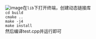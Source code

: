 ![image](https://github.com/cmy76/generate_random_point_cloud/assets/49270710/b1240dd9-820a-4c64-a205-1940a45e1db4)在`lib`下打开终端，创建动态链接库  
`cd build`  
`cmake ..`  
`make -j4`  
`make install`  
然后编译test.cpp并运行即可
